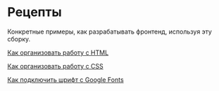 # Рецепты

Конкретные примеры, как разрабатывать фронтенд, используя эту сборку.

[Как организовать работу с HTML](00-html.md)

[Как организовать работу с CSS](01-css.md)

[Как подключить шрифт с Google Fonts](02-google-fonts.md)